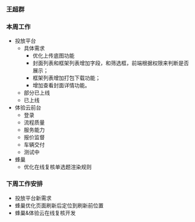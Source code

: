 ### 王超群
### 本周工作
- 投放平台
  - 具体需求
    - 优化上传底图功能
    - 封面列表和框架列表增加字段，和筛选框，前端根据权限来判断是否展示；
    - 框架列表增加打包下载功能；
    - 增加查看封面详情功能。
  - 部分已上线
  - 已上线
- 体验云前台
  - 登录
  - 流程质量
  - 服务能力
  - 报价监督
  - 车辆交付
  - 测试中
- 蜂巢
  - 优化在线复核单选题渲染规则
### 下周工作安排
 - 投放平台新需求
 - 蜂巢优化页面刷新后定位到刷新前位置
 - 蜂巢&体验云在线复核开发